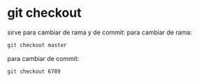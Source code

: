 # git checkout 

sirve para cambiar de rama y de commit:
para cambiar de rama:
```` bash
git checkout master
````
para cambiar de commit:
```` bash
git checkout 6789
````
